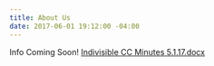 ```yaml
---
title: About Us
date: 2017-06-01 19:12:00 -04:00
---
```


Info Coming Soon!
[Indivisible CC Minutes 5.1.17.docx](/uploads/Indivisible%20CC%20Minutes%205.1.17.docx)